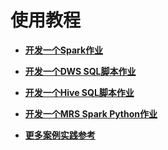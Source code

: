 # 使用教程<a name="dgc_01_0520"></a>

-   **[开发一个Spark作业](开发一个Spark作业.md)**  

-   **[开发一个DWS SQL脚本作业](开发一个DWS-SQL脚本作业.md)**  

-   **[开发一个Hive SQL脚本作业](开发一个Hive-SQL脚本作业.md)**  

-   **[开发一个MRS Spark Python作业](开发一个MRS-Spark-Python作业.md)**  

-   **[更多案例实践参考](更多案例实践参考.md)**  


